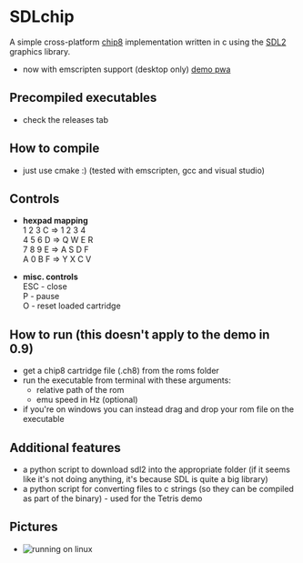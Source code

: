 # SDLchip

A simple cross-platform [chip8](https://en.wikipedia.org/wiki/CHIP-8) implementation written in c using the [SDL2](https://www.libsdl.org/) graphics library. 
* now with emscripten support (desktop only) [demo pwa](https://jarekt.github.io/SDLchip/index.html)

## Precompiled executables
* check the releases tab

## How to compile
* just use cmake :) (tested with emscripten, gcc and visual studio)

## Controls
* **hexpad mapping**  
1	2	3	C => 1   2   3   4  
4	5	6	D => Q   W   E   R  
7	8	9	E => A   S   D   F  
A	0	B	F => Y   X   C   V

* **misc. controls**  
ESC - close  
P - pause  
O - reset loaded cartridge

## How to run (this doesn't apply to the demo in 0.9)
* get a chip8 cartridge file (.ch8) from the roms folder
* run the executable from terminal with these arguments:  
    * relative path of the rom  
    * emu speed in Hz (optional)
* if you're on windows you can instead drag and drop your rom file on the executable

## Additional features
* a python script to download sdl2 into the appropriate folder (if it seems like it's not doing anything, it's because SDL is quite a big library)
* a python script for converting files to c strings (so they can be compiled as part of the binary) - used for the Tetris demo

## Pictures
* ![running on linux](img/demo.png)
